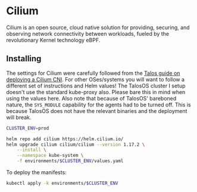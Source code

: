 # Cilium

Cilium is an open source, cloud native solution for providing, securing, and observing network connectivity between workloads, fueled by the revolutionary Kernel technology eBPF.

## Installing

The settings for Cilium were carefully followed from the [Talos guide on deploying a Cilium CNI](https://www.talos.dev/v1.10/kubernetes-guides/network/deploying-cilium).
For other OSes/systems you will want to follow a different set of instructions and Helm values!
The TalosOS cluster I setup doesn't use the standard kube-proxy also. Please bare this in mind when using the values here.
Also note that because of TalosOS' bareboned nature, the `SYS_MODULE` capability for the agents had to be turned off. This is because TalosOS does not have the relevant binaries and the deployment will break.

```bash
CLUSTER_ENV=prod

helm repo add cilium https://helm.cilium.io/
helm upgrade cilium cilium/cilium --version 1.17.2 \
    --install \
    --namespace kube-system \
    -f environments/$CLUSTER_ENV/values.yaml    
```

To deploy the manifests:

```bash
kubectl apply -k environments/$CLUSTER_ENV
```

